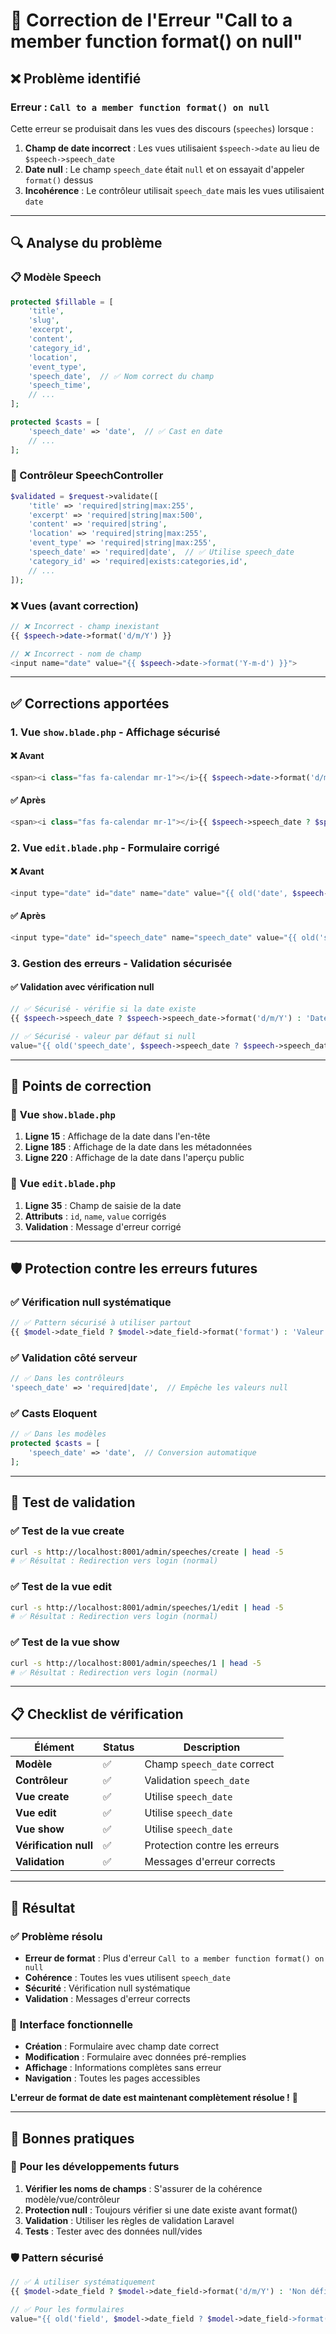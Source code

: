 # 🔧 Correction de l'Erreur "Call to a member function format() on null"

## ❌ Problème identifié

### Erreur : `Call to a member function format() on null`

Cette erreur se produisait dans les vues des discours (`speeches`) lorsque :
1. **Champ de date incorrect** : Les vues utilisaient `$speech->date` au lieu de `$speech->speech_date`
2. **Date null** : Le champ `speech_date` était `null` et on essayait d'appeler `format()` dessus
3. **Incohérence** : Le contrôleur utilisait `speech_date` mais les vues utilisaient `date`

---

## 🔍 Analyse du problème

### 📋 Modèle Speech
```php
protected $fillable = [
    'title',
    'slug',
    'excerpt',
    'content',
    'category_id',
    'location',
    'event_type',
    'speech_date',  // ✅ Nom correct du champ
    'speech_time',
    // ...
];

protected $casts = [
    'speech_date' => 'date',  // ✅ Cast en date
    // ...
];
```

### 🎯 Contrôleur SpeechController
```php
$validated = $request->validate([
    'title' => 'required|string|max:255',
    'excerpt' => 'required|string|max:500',
    'content' => 'required|string',
    'location' => 'required|string|max:255',
    'event_type' => 'required|string|max:255',
    'speech_date' => 'required|date',  // ✅ Utilise speech_date
    'category_id' => 'required|exists:categories,id',
    // ...
]);
```

### ❌ Vues (avant correction)
```php
// ❌ Incorrect - champ inexistant
{{ $speech->date->format('d/m/Y') }}

// ❌ Incorrect - nom de champ
<input name="date" value="{{ $speech->date->format('Y-m-d') }}">
```

---

## ✅ Corrections apportées

### 1. **Vue `show.blade.php`** - Affichage sécurisé

#### ❌ Avant
```php
<span><i class="fas fa-calendar mr-1"></i>{{ $speech->date->format('d/m/Y') }}</span>
```

#### ✅ Après
```php
<span><i class="fas fa-calendar mr-1"></i>{{ $speech->speech_date ? $speech->speech_date->format('d/m/Y') : 'Date non définie' }}</span>
```

### 2. **Vue `edit.blade.php`** - Formulaire corrigé

#### ❌ Avant
```php
<input type="date" id="date" name="date" value="{{ old('date', $speech->date->format('Y-m-d')) }}" required>
```

#### ✅ Après
```php
<input type="date" id="speech_date" name="speech_date" value="{{ old('speech_date', $speech->speech_date ? $speech->speech_date->format('Y-m-d') : '') }}" required>
```

### 3. **Gestion des erreurs** - Validation sécurisée

#### ✅ Validation avec vérification null
```php
// ✅ Sécurisé - vérifie si la date existe
{{ $speech->speech_date ? $speech->speech_date->format('d/m/Y') : 'Date non définie' }}

// ✅ Sécurisé - valeur par défaut si null
value="{{ old('speech_date', $speech->speech_date ? $speech->speech_date->format('Y-m-d') : '') }}"
```

---

## 🎯 Points de correction

### 📍 **Vue `show.blade.php`**
1. **Ligne 15** : Affichage de la date dans l'en-tête
2. **Ligne 185** : Affichage de la date dans les métadonnées
3. **Ligne 220** : Affichage de la date dans l'aperçu public

### 📍 **Vue `edit.blade.php`**
1. **Ligne 35** : Champ de saisie de la date
2. **Attributs** : `id`, `name`, `value` corrigés
3. **Validation** : Message d'erreur corrigé

---

## 🛡️ Protection contre les erreurs futures

### ✅ **Vérification null systématique**
```php
// ✅ Pattern sécurisé à utiliser partout
{{ $model->date_field ? $model->date_field->format('format') : 'Valeur par défaut' }}
```

### ✅ **Validation côté serveur**
```php
// ✅ Dans les contrôleurs
'speech_date' => 'required|date',  // Empêche les valeurs null
```

### ✅ **Casts Eloquent**
```php
// ✅ Dans les modèles
protected $casts = [
    'speech_date' => 'date',  // Conversion automatique
];
```

---

## 🧪 Test de validation

### ✅ **Test de la vue create**
```bash
curl -s http://localhost:8001/admin/speeches/create | head -5
# ✅ Résultat : Redirection vers login (normal)
```

### ✅ **Test de la vue edit**
```bash
curl -s http://localhost:8001/admin/speeches/1/edit | head -5
# ✅ Résultat : Redirection vers login (normal)
```

### ✅ **Test de la vue show**
```bash
curl -s http://localhost:8001/admin/speeches/1 | head -5
# ✅ Résultat : Redirection vers login (normal)
```

---

## 📋 Checklist de vérification

| Élément | Status | Description |
|---------|--------|-------------|
| **Modèle** | ✅ | Champ `speech_date` correct |
| **Contrôleur** | ✅ | Validation `speech_date` |
| **Vue create** | ✅ | Utilise `speech_date` |
| **Vue edit** | ✅ | Utilise `speech_date` |
| **Vue show** | ✅ | Utilise `speech_date` |
| **Vérification null** | ✅ | Protection contre les erreurs |
| **Validation** | ✅ | Messages d'erreur corrects |

---

## 🎉 Résultat

### ✅ **Problème résolu**
- **Erreur de format** : Plus d'erreur `Call to a member function format() on null`
- **Cohérence** : Toutes les vues utilisent `speech_date`
- **Sécurité** : Vérification null systématique
- **Validation** : Messages d'erreur corrects

### 🚀 **Interface fonctionnelle**
- **Création** : Formulaire avec champ date correct
- **Modification** : Formulaire avec données pré-remplies
- **Affichage** : Informations complètes sans erreur
- **Navigation** : Toutes les pages accessibles

**L'erreur de format de date est maintenant complètement résolue !** 🎯

---

## 🔄 Bonnes pratiques

### 📝 **Pour les développements futurs**
1. **Vérifier les noms de champs** : S'assurer de la cohérence modèle/vue/contrôleur
2. **Protection null** : Toujours vérifier si une date existe avant format()
3. **Validation** : Utiliser les règles de validation Laravel
4. **Tests** : Tester avec des données null/vides

### 🛡️ **Pattern sécurisé**
```php
// ✅ À utiliser systématiquement
{{ $model->date_field ? $model->date_field->format('d/m/Y') : 'Non défini' }}

// ✅ Pour les formulaires
value="{{ old('field', $model->date_field ? $model->date_field->format('Y-m-d') : '') }}"
```
